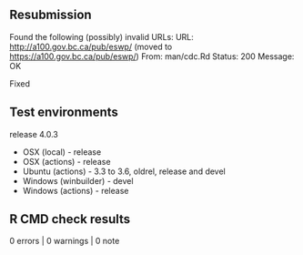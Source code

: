## Resubmission

   Found the following (possibly) invalid URLs:
     URL: http://a100.gov.bc.ca/pub/eswp/ (moved to 
  https://a100.gov.bc.ca/pub/eswp/)
       From: man/cdc.Rd
       Status: 200
       Message: OK

Fixed

## Test environments

release 4.0.3

* OSX (local) - release
* OSX (actions) - release
* Ubuntu (actions) - 3.3 to 3.6, oldrel, release and devel
* Windows (winbuilder) - devel
* Windows (actions) - release

## R CMD check results

0 errors | 0 warnings | 0 note
